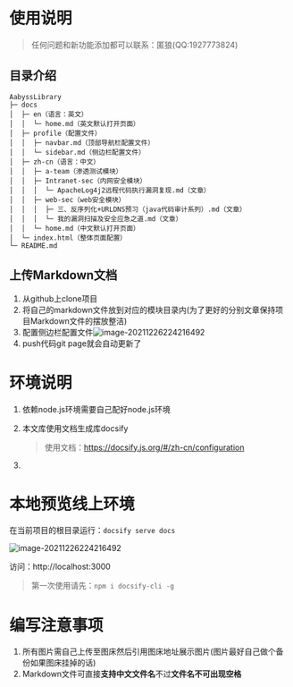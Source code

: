 # 使用说明

> 任何问题和新功能添加都可以联系：匿狼(QQ:1927773824)

## 目录介绍

```
AabyssLibrary                               
├─ docs                                     
│  ├─ en（语言：英文）                                    
│  │  └─ home.md（英文默认打开页面）                            
│  ├─ profile（配置文件）                               
│  │  ├─ navbar.md（顶部导航栏配置文件）                          
│  │  └─ sidebar.md（侧边栏配置文件）                         
│  ├─ zh-cn（语言：中文）                                 
│  │  ├─ a-team（渗透测试模块）                             
│  │  ├─ Intranet-sec（内网安全模块）                       
│  │  │  └─ ApacheLog4j2远程代码执行漏洞复现.md（文章）       
│  │  ├─ web-sec（web安全模块）                            
│  │  │  ├─ 三、反序列化+URLDNS预习（java代码审计系列）.md（文章）  
│  │  │  └─ 我的漏洞扫描及安全应急之道.md（文章）                
│  │  └─ home.md（中文默认打开页面）                            
│  └─ index.html（整体页面配置）                            
└─ README.md                                

```

## 上传Markdown文档

1. 从github上clone项目
2. 将自己的markdown文件放到对应的模块目录内(为了更好的分别文章保持项目Markdown文件的摆放整洁)
3. 配置侧边栏配置文件![image-20211226224216492](https://i.niupic.com/images/2021/12/27/9StH.png)
4. push代码git page就会自动更新了



# 环境说明

1. 依赖node.js环境需要自己配好node.js环境

2. 本文库使用文档生成库docsify

   > 使用文档：https://docsify.js.org/#/zh-cn/configuration

3. 

# 本地预览线上环境

在当前项目的根目录运行：`docsify serve docs`

![image-20211226224216492](https://i.niupic.com/images/2021/12/26/9Stx.png)

访问：http://localhost:3000

> 第一次使用请先：`npm i docsify-cli -g`

# 编写注意事项

1. 所有图片需自己上传至图床然后引用图床地址展示图片(图片最好自己做个备份如果图床挂掉的话)
2. Markdown文件可直接**支持中文文件名**不过**文件名不可出现空格**

